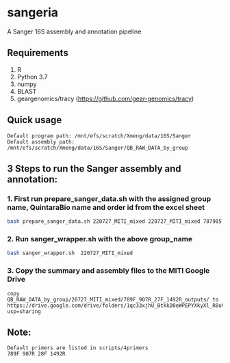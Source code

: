 # sangeria
A Sanger 16S assembly and annotation pipeline

## Requirements

1. R
2. Python 3.7
3. numpy
4. BLAST
5. geargenomics/tracy (https://github.com/gear-genomics/tracy)


## Quick usage

```
Default program path: /mnt/efs/scratch/Xmeng/data/16S/Sanger
Default assembly path: /mnt/efs/scratch/Xmeng/data/16S/Sanger/QB_RAW_DATA_by_group
```

## 3 Steps to run the Sanger assembly and annotation:

### 1. First run prepare_sanger_data.sh with the assigned group name, QuintaraBio name and order id from the excel sheet

```bash
bash prepare_sanger_data.sh 220727_MITI_mixed 220727_MITI_mixed 787985
```

### 2. Run sanger_wrapper.sh with the above group_name

```bash
bash sanger_wrapper.sh  220727_MITI_mixed 
```

### 3. Copy the summary and assembly files to the MITI Google Drive

```
copy QB_RAW_DATA_by_group/20727_MITI_mixed/789F_907R_27F_1492R_outputs/ to https://drive.google.com/drive/folders/1qc33xjhU_BtkkD0eWPEPYXkyXl_R8uV_?usp=sharing
```

## Note: 
```
Default primers are listed in scripts/4primers 
789F 907R 28F 1492R
````

 

